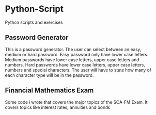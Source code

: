 # Python-Script
Python scripts and exercises

## Password Generator
This is a password generator. The user can select between an easy, medium or hard password. Easy password only have lower case letters. Medium passwords have lower case letters, upper case letters and numbers. Hard passwords have lower case letters, upper case letters, numbers and special characters. The user will have to state how many of each character type will be in the password.

## Financial Mathematics Exam
Some code i wrote that covers the major topics of the SOA-FM Exam. It covers topics like interest rates, annuities and bonds
